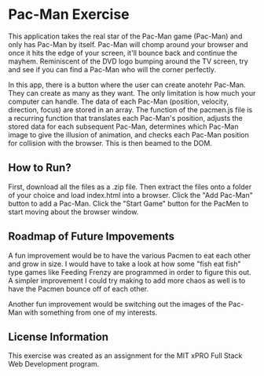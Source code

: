 # Pac-Man Exercise
This application takes the real star of the Pac-Man game (Pac-Man) and only has Pac-Man by itself. Pac-Man will chomp around your browser and once it hits the edge of your screen, it'll bounce back and continue the mayhem. Reminiscent of the DVD logo bumping around the TV screen, try and see if you can find a Pac-Man who will the corner perfectly.

In this app, there is a button where the user can create anotehr Pac-Man. They can create as many as they want. The only limitation is how much your computer can handle. The data of each Pac-Man (position, velocity, direction, focus) are stored in an array. The function of the pacmen.js file is a recurring function that translates each Pac-Man's position, adjusts the stored data for each subsequent Pac-Man, determines which Pac-Man image to give the illusion of animation, and checks each Pac-Man position for collision with the browser. This is then beamed to the DOM.

## How to Run?
First, download all the files as a .zip file. Then extract the files onto a folder of your choice and load index.html into a browser. 
Click the "Add Pac-Man" button to add a Pac-Man. Click the "Start Game" button for the PacMen to start moving about the browser window. 

## Roadmap of Future Impovements
A fun improvement would be to have the various Pacmen to eat each other and grow in size. I would have to take a look at how some "fish eat fish" type games like Feeding Frenzy are programmed in order to figure this out.
A simpler improvement I could try making to add more chaos as well is to have the Pacmen bounce off of each other. 

Another fun improvement would be switching out the images of the Pac-Man with something from one of my interests.

## License Information
This exercise was created as an assignment for the MIT xPRO Full Stack Web Development program. 

